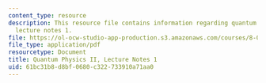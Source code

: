 ```yaml
---
content_type: resource
description: This resource file contains information regarding quantum physics II,
  lecture notes 1.
file: https://ol-ocw-studio-app-production.s3.amazonaws.com/courses/8-05-quantum-physics-ii-fall-2013/61bc31b8d8bf0680c322733910a71aa0_MIT8_05F13_Chap_01.pdf
file_type: application/pdf
resourcetype: Document
title: Quantum Physics II, Lecture Notes 1
uid: 61bc31b8-d8bf-0680-c322-733910a71aa0
---
```

